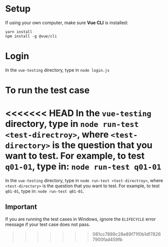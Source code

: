 # Setup

If using your own computer, make sure **Vue CLI** is installed:
```
yarn install
npm install -g @vue/cli
```

# Login
In the `vue-testing` directory, type in `node login.js`

# To run the test case
<<<<<<< HEAD
In the `vue-testing` directory, type in `node run-test <test-directroy>`, where `<test-directory>` is the question that you want to test. For example, to test `q01-01`, type in: `node run-test q01-01`
=======
In the `vue-testing` directory, type in `node run-test <test-directroy>`, where `<test-directory>` is the question that you want to test. For example, to test `q01-01`, type in: `node run-test q01-01`.

## Important
If you are running the test cases in Windows, ignore the `ELIFECYCLE` error message if your test case does not pass.
>>>>>>> 081cc7889c28e89f71f0b1df78267900fad459fb
